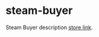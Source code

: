 # steam-buyer
Steam Buyer description
[store link](https://chrome.google.com/webstore/detail/steam-buyer/ppbmhbiefeejlabibcbpecpophmfodei).
